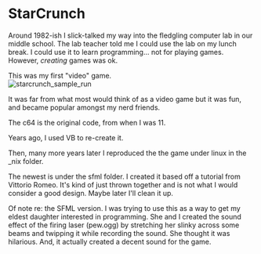 # StarCrunch

Around 1982-ish I slick-talked my way into the fledgling computer lab in our middle school. The lab teacher told me I could use the lab on my lunch break. I could use it to learn programming... not for playing games. However, _creating_ games was ok.

This was my first "video" game. <br>
![starcrunch_sample_run](https://github.com/mmccanney/StarCrunch/assets/46545736/3de4b3cd-a1b2-42f5-8ce4-0758ee48826a)

It was far from what most would think of as a video game but it was fun, and became popular amongst my nerd friends.

The c64 is the original code, from when I was 11.

Years ago, I used VB to re-create it.

Then, many more years later I reproduced the the game under linux in the _nix folder.

The newest is under the sfml folder. I created it based off a tutorial from Vittorio Romeo. It's kind of just thrown together and is not what I would consider a good design. Maybe later I'll clean it up.

Of note re: the SFML version. I was trying to use this as a way to get my eldest daughter interested in programming. She and I created the sound effect of the firing laser (pew.ogg) by stretching her slinky across some beams and twipping it while recording the sound. She thought it was hilarious. And, it actually created a decent sound for the game.



